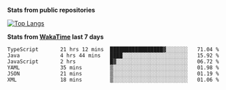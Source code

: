 **Stats from public repositories**  

[![Top Langs](https://github-readme-stats.vercel.app/api/top-langs/?username=hyoghurt&layout=compact&exclude_repo=multiserver,docker_compose&langs_count=6)](https://github.com/anuraghazra/github-readme-stats)

**Stats from [WakaTime](https://wakatime.com) last 7 days**  
<!--START_SECTION:waka-->

```text
TypeScript       21 hrs 12 mins  █████████████████▓░░░░░░░   71.04 %
Java             4 hrs 44 mins   ████░░░░░░░░░░░░░░░░░░░░░   15.92 %
JavaScript       2 hrs           █▓░░░░░░░░░░░░░░░░░░░░░░░   06.72 %
YAML             35 mins         ▒░░░░░░░░░░░░░░░░░░░░░░░░   01.98 %
JSON             21 mins         ▒░░░░░░░░░░░░░░░░░░░░░░░░   01.19 %
XML              18 mins         ▒░░░░░░░░░░░░░░░░░░░░░░░░   01.06 %
```

<!--END_SECTION:waka-->
